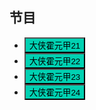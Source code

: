 ## 节目

* <button class="btn btn-link" onclick="play('https://b.baobuzz.com/m3u8/22625.m3u8?sign=43d4a655a026be178983958582b9c4ec')">大侠霍元甲21</button>
* <button class="btn btn-link" onclick="play('https://b.baobuzz.com/m3u8/22626.m3u8?sign=d802fb300ae72b6dc6e69edbe3249e4e')">大侠霍元甲22</button>
* <button class="btn btn-link" onclick="play('https://b.baobuzz.com/m3u8/22627.m3u8?sign=a78b2eba4318c56097b8f14e44c9cab0')">大侠霍元甲23</button>
* <button class="btn btn-link" onclick="play('https://b.baobuzz.com/m3u8/22628.m3u8?sign=e41a3c3e76fede34dda403434edfe2ab')">大侠霍元甲24</button>


<style>
  .btn-link {
    background: hsl(171, 100%, 41%);
  }

  .btn-link:hover {
    background: hsl(48, 100%, 67%);
  }
</style>

<script>
  function play(url) {
    var payload = {
        "video_url": url
    };

    fetch('https://ofhnindco6.execute-api.ap-southeast-2.amazonaws.com/video_pub', {
        method: 'POST',
        headers: {
            'Accept': 'application/json',
            'Content-Type': 'application/json'
        },
        body: JSON.stringify(payload)
    }).then(resp => console.log(resp));
  }
</script>